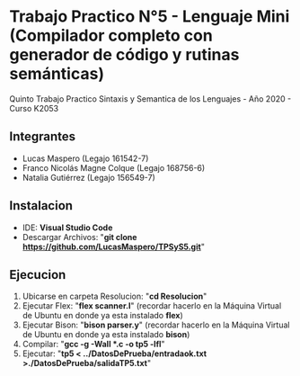 # Trabajo Practico N°5 - Lenguaje Mini (Compilador completo con generador de código y rutinas semánticas)
Quinto Trabajo Practico Sintaxis y Semantica de los Lenguajes - Año 2020 - Curso K2053

## Integrantes
* Lucas Maspero               (Legajo 161542-7)
* Franco Nicolás Magne Colque (Legajo 168756-6)
* Natalia Gutiérrez           (Legajo 156549-7)

## Instalacion
* IDE: **Visual Studio Code**
* Descargar Archivos: "**git clone https://github.com/LucasMaspero/TPSyS5.git**"

## Ejecucion
1) Ubicarse en carpeta Resolucion: "**cd Resolucion**"
2) Ejecutar Flex: "**flex scanner.l**" (recordar hacerlo en la Máquina Virtual de Ubuntu en donde ya esta instalado **flex**)
3) Ejecutar Bison: "**bison parser.y**" (recordar hacerlo en la Máquina Virtual de Ubuntu en donde ya esta instalado **bison**)
4) Compilar: "**gcc -g -Wall \*.c -o tp5 -lfl**"
5) Ejecutar: "**tp5 < ../DatosDePrueba/entradaok.txt >./DatosDePrueba/salidaTP5.txt**"